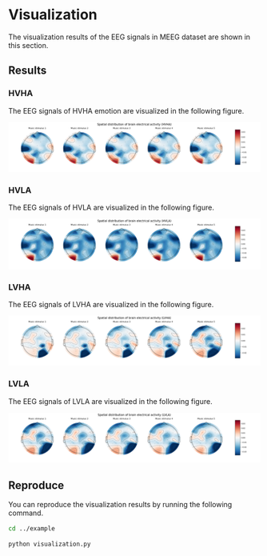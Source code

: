 # Visualization

The visualization results of the EEG signals in MEEG dataset are shown in this section.

## Results

### HVHA

The EEG signals of HVHA emotion are visualized in the following figure.

![HVHA](assert/HVHA.png)

### HVLA

The EEG signals of HVLA are visualized in the following figure.

![HVLA](assert/HVLA.png)

### LVHA

The EEG signals of LVHA are visualized in the following figure.

![LVHA](assert/LVHA.png)

### LVLA

The EEG signals of LVLA are visualized in the following figure.

![LVLA](assert/LVLA.png)

## Reproduce

You can reproduce the visualization results by running the following command.

```bash
cd ../example
```

```bash
python visualization.py
```
